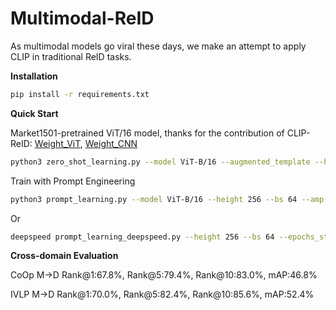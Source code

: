 # Multimodal-ReID

As multimodal models go viral these days, we make an attempt to apply CLIP in traditional ReID tasks.

**Installation**

```bash
pip install -r requirements.txt
```

**Quick Start**

Market1501-pretrained ViT/16 model, 
thanks for the contribution of CLIP-ReID: 
[Weight_ViT](https://drive.google.com/file/d/1GnyAVeNOg3Yug1KBBWMKKbT2x43O5Ch7/view), 
[Weight_CNN](https://drive.google.com/file/d/1sBqCr5LxKcO9J2V0IvLQPb0wzwVzIZUp/view)

```bash
python3 zero_shot_learning.py --model ViT-B/16 --augmented_template --height 256
```

Train with Prompt Engineering
```bash
python3 prompt_learning.py --model ViT-B/16 --height 256 --bs 64 --amp --epochs_stage1 120 --epochs_stage2 60 --training_mode ivlp  --test_dataset dukemtmc
```
Or
```bash
deepspeed prompt_learning_deepspeed.py --height 256 --bs 64 --epochs_stage1 120
```

**Cross-domain Evaluation**

CoOp M->D Rank@1:67.8%, Rank@5:79.4%, Rank@10:83.0%, mAP:46.8%

IVLP M->D Rank@1:70.0%, Rank@5:82.4%, Rank@10:85.6%, mAP:52.4%